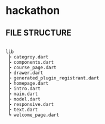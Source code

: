 # hackathon

## FILE STRUCTURE


```

lib
 ┣ categroy.dart
 ┣ components.dart
 ┣ course_page.dart
 ┣ drawer.dart
 ┣ generated_plugin_registrant.dart
 ┣ homepage.dart
 ┣ intro.dart
 ┣ main.dart
 ┣ model.dart
 ┣ responsive.dart
 ┣ text.dart
 ┗ welcome_page.dart

```